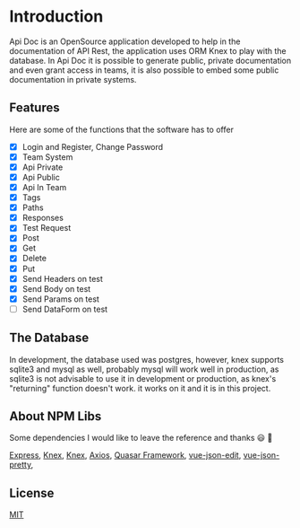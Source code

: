 # Introduction

Api Doc is an OpenSource application developed to help in the documentation of API Rest, the application uses ORM Knex to play with the database. In Api Doc it is possible to generate public, private documentation and even grant access in teams, it is also possible to embed some public documentation in private systems.


## Features
Here are some of the functions that the software has to offer

- [x] Login and Register, Change Password
- [x] Team System
- [x] Api Private
- [x] Api Public
- [x] Api In Team
- [x] Tags
- [x] Paths
- [x] Responses
- [x] Test Request
- [x] Post
- [x] Get
- [x] Delete
- [x] Put
- [x] Send Headers on test
- [x] Send Body on test
- [x] Send Params on test
- [ ] Send DataForm on test

## The Database

In development, the database used was postgres, however, knex supports sqlite3 and mysql as well, probably mysql will work well in production, as sqlite3 is not advisable to use it in development or production, as knex's "returning" function doesn't work. it works on it and it is in this project.

## About NPM Libs

Some dependencies I would like to leave the reference and thanks :smiley: :tada:

[Express](https://github.com/expressjs/express),
[Knex](https://github.com/knex/knex),
[Knex](https://github.com/knex/knex),
[Axios](https://github.com/axios/axios),
[Quasar Framework](https://github.com/quasarframework/quasar),
[vue-json-edit](https://github.com/jinkin1995/vue-json-edit),
[vue-json-pretty](https://leezng.github.io/vue-json-pretty),

## License

  [MIT](LICENSE)